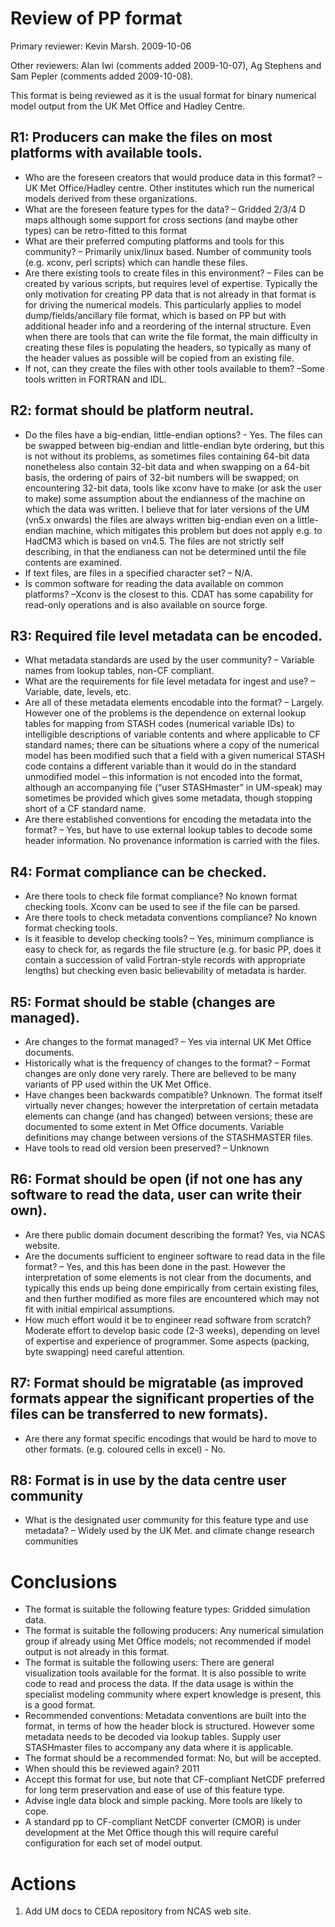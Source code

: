 # Review of PP format

Primary reviewer: Kevin Marsh. 2009-10-06

Other reviewers: Alan Iwi (comments added 2009-10-07), Ag Stephens and Sam Pepler (comments added 2009-10-08).

This format is being reviewed as it is the usual format for binary numerical model output from the UK Met Office and Hadley Centre.

## R1: Producers can make the files on most platforms with available tools. 
 - Who are the foreseen creators that would produce data in this format? – UK Met Office/Hadley centre. Other institutes which run the numerical models derived from these organizations.
 - What are the foreseen feature types for the data? – Gridded 2/3/4 D maps although some support for cross sections (and maybe other types) can be retro-fitted to this format
 - What are their preferred computing platforms and tools for this community? – Primarily unix/linux based. Number of community tools (e.g. xconv, perl scripts) which can handle these files.
 - Are there existing tools to create files in this environment? – Files can be created by various scripts, but requires level of expertise.  Typically the only motivation for creating PP data that is not already in that format is for driving the numerical models.  This particularly applies to model dump/fields/ancillary file format, which is based on PP but with additional header info and a reordering of the internal structure.  Even when there are tools that can write the file format, the main difficulty in creating these files is populating the headers, so typically as many of the header values as possible will be copied from an existing file.
 - If not, can they create the files with other tools available to them? –Some tools written in FORTRAN and IDL.
## R2: format should be platform neutral. 
 - Do the files have a big-endian, little-endian options?  - Yes.  The files can be swapped between big-endian and little-endian byte ordering, but this is not without its problems, as sometimes files containing 64-bit data nonetheless also contain 32-bit data and when swapping on a 64-bit basis, the ordering of pairs of 32-bit numbers will be swapped; on encountering 32-bit data, tools like xconv have to make (or ask the user to make) some assumption about the endianness of the machine on which the data was written.  I believe that for later versions of the UM (vn5.x onwards) the files are always written big-endian even on a little-endian machine, which mitigates this problem but does not apply e.g. to HadCM3 which is based on vn4.5. The files are not strictly self describing, in that the endianess can not be determined until the file contents are examined.
 - If text files, are files in a specified character set? – N/A.
 - Is common software for reading the data available on common platforms? –Xconv is the closest to this. CDAT has some capability for read-only operations and is also available on source forge.
## R3: Required file level metadata can be encoded. 
 - What metadata standards are used by the user community? – Variable names from lookup tables, non-CF compliant.
 - What are the requirements for file level metadata for ingest and use? – Variable, date, levels, etc.
 - Are all of these metadata elements encodable into the format? – Largely.  However one of the problems is the dependence on external lookup tables for mapping from STASH codes (numerical variable IDs) to intelligible descriptions of variable contents and where applicable to CF standard names; there can be situations where a copy of the numerical model has been modified such that a field with a given numerical STASH code contains a different variable than it would do in the standard unmodified model – this information is not encoded into the format, although an accompanying file (“user STASHmaster” in UM-speak) may sometimes be provided which gives some metadata, though stopping short of a CF standard name. 
 - Are there established conventions for encoding the metadata into the format? – Yes, but have to use external lookup tables to decode some header information. No provenance information is carried with the files.
## R4: Format compliance can be checked. 
 - Are there tools to check file format compliance? No known format checking tools. Xconv can be used to see if the file can be parsed.
 - Are there tools to check metadata conventions compliance? No known format checking tools.
 - Is it feasible to develop checking tools? – Yes, minimum compliance is easy to check for, as regards the file structure (e.g. for basic PP, does it contain a succession of valid Fortran-style records with appropriate lengths) but checking even basic believability of metadata is harder.
## R5: Format should be stable (changes are managed). 
 - Are changes to the format managed? – Yes via internal UK Met Office documents.
 - Historically what is the frequency of changes to the format? – Format changes are only done very rarely. There are believed to be many variants of PP used within the UK Met Office.
 - Have changes been backwards compatible? Unknown.  The format itself virtually never changes; however the interpretation of certain metadata elements can change (and has changed) between versions; these are documented to some extent in Met Office documents. Variable definitions may change between versions of the STASHMASTER files.
 - Have tools to read old version been preserved? – Unknown
## R6: Format should be open (if not one has any software to read the data, user can write their own). 
 - Are there public domain document describing the format? Yes, via NCAS website.
 - Are the documents sufficient to engineer software to read data in the file format? – Yes, and this has been done in the past.  However the interpretation of some elements is not clear from the documents, and typically this ends up being done empirically from certain existing files, and then further modified as more files are encountered which may not fit with initial empirical assumptions.
 - How much effort would it be to engineer read software from scratch? Moderate effort to develop basic code (2-3 weeks), depending on level of expertise and experience of programmer. Some aspects (packing, byte swapping) need careful attention.
## R7: Format should be migratable (as improved formats appear the significant properties of the files can be transferred to new formats). 
 - Are there any format specific encodings that would be hard to move to other formats. (e.g. coloured cells in excel)  - No.
## R8: Format is in use by the data centre user community 
 - What is the designated user community for this feature type and use metadata? – Widely used by the UK Met. and climate change research communities
 
# Conclusions
 - The format is suitable the following feature types: Gridded simulation data.
 - The format is suitable the following producers: Any numerical simulation group if already using Met Office models; not recommended if model output is not already in this format. 
 - The format is suitable the following users: There are general visualization tools available for the format. It is also possible to write code to read and process the data. If the data usage is within the specialist modeling community where expert knowledge is present, this is a good format.
 - Recommended conventions: Metadata conventions are built into the format, in terms of how the header block is structured. However some metadata needs to be decoded via lookup tables.  Supply user STASHmaster files to accompany any data where it is applicable.
 - The format should be a recommended format: No, but will be accepted. 
 - When should this be reviewed again? 2011 
 - Accept this format for use, but note that CF-compliant NetCDF preferred for long term preservation and ease of use of this feature type.
 - Advise ingle data block and simple packing. More tools are likely to cope. 
 - A standard pp to CF-compliant NetCDF converter (CMOR) is under development at the Met Office though this will require careful configuration for each set of model output.

# Actions
1.	Add UM docs to CEDA repository from NCAS web site.
 

 

